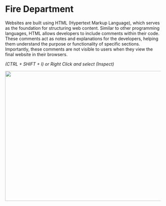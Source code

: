 # Fire Department

Websites are built using HTML (Hypertext Markup Language), which serves as the foundation for structuring web content. Similar to other programming languages, HTML allows developers to include comments within their code. These comments act as notes and explanations for the developers, helping them understand the purpose or functionality of specific sections. Importantly, these comments are not visible to users when they view the final website in their browsers.

_(CTRL + SHIFT + I) or Right Click and select (Inspect)_

<img height="420" src="Screenshot_from_2024-07-31_14-43-02.png" width="738"/>
